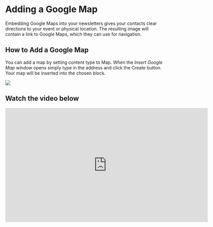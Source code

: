 # Adding a Google Map

Embedding Google Maps into your newsletters gives your contacts clear directions to your
 event or physical location. The resulting image will contain a link to Google Maps, which they can use 
 for navigation. 
 

## How to Add a Google Map

You can add a map by setting content type to Map. When the _Insert Google Map_ window opens simply type in the address and 
click the Create button. Your map will be inserted into the chosen block.

![](/kb/images/Selection_447.png)


## Watch the video below

<iframe src="https://player.vimeo.com/video/174627936" width="640" height="360" frameborder="0" webkitallowfullscreen mozallowfullscreen allowfullscreen></iframe>
